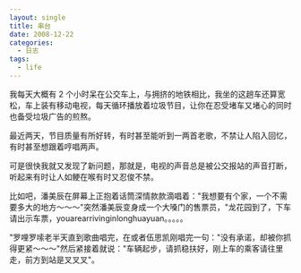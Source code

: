 ```yaml
---
layout: single
title: 串台
date: 2008-12-22
categories:
  - 日志
tags:
  - life
---
```


我每天大概有 2 个小时呆在公交车上，与拥挤的地铁相比，我坐的这趟车还算宽松，车上装有移动电视，每天循环播放着垃圾节目，让你在忍受堵车又堵心的同时也备受垃圾广告的煎熬。

最近两天，节目质量有所好转，有时甚至能听到一两首老歌，不禁让人陷入回忆，有时甚至想跟着哼唱两声。

可是很快我就又发现了新问题，那就是，电视的声音总是被公交报站的声音打断，听起来有时让人如鲠在喉有时又忍俊不禁。

比如吧，潘美辰在屏幕上正抱着话筒深情款款滴唱着：\"我想要有个家，一个不需要多大的地方～～～\"突然潘美辰变身成一个大嗓门的售票员，\"龙花园到了，下车请出示车票，youarearrivinginlonghuayuan。。。。。

\"罗哩罗嗦老半天直到歌曲唱完，在或者伍思凯刚唱完一句：\"没有承诺，却被你抓得更紧～～～\"然后紧接着就说：\"车辆起步，请抓稳扶好，刚上车的乘客请往里走，前方到站是叉叉叉\"。
